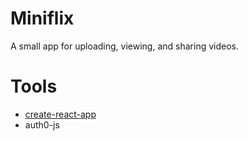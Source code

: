 # Miniflix
A small app for uploading, viewing, and sharing videos.

# Tools
* [create-react-app](https://github.com/facebookincubator/create-react-app)
* auth0-js
